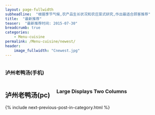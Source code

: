```yaml
---
layout: page-fullwidth
subheadline:  "根据季节气候,农产品生长状况和农庄菜式研究,作出最适合顾客推荐"
title:  "最新推荐"
teaser:  "最新推荐时间: 2015-07-30" 
breadcrumb: true
categories:
    - Menu-cuisine 
permalink: /Menu-cuisine/newest/
header:
    image_fullwidth: "Cnewest.jpg"
---
```

<div class="show-for-small">
<div class="row">
    <div class="small-12 columns">
<h3>泸州老鸭汤(手机)</h3>
        </div><!-- /.small-12.columns -->
    </div>
</div>

<div class="show-for-large-up">
    <div class="row">
        <div class="small-12 columns">
            <h2>泸州老鸭汤(pc)</h2>
            <h3>Large Displays Two Columns</h3>
        </div><!-- /.small-12.columns -->
    </div>



<div id="bottom" class="row t30">
    <div class="small-12 columns">
      {% include next-previous-post-in-category.html %}
    </div><!-- /.small-12.columns -->
</div>

